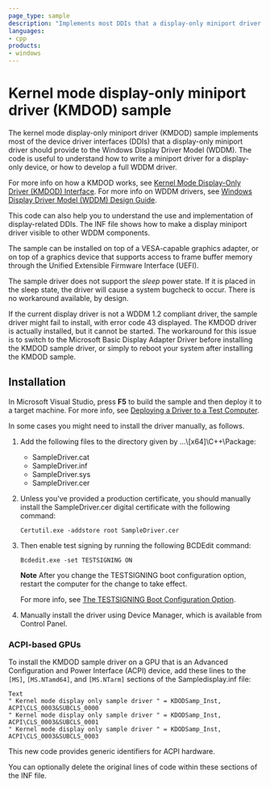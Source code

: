 ```yaml
---
page_type: sample
description: "Implements most DDIs that a display-only miniport driver should provide to the Windows Display Driver Model (WDDM)."
languages:
- cpp
products:
- windows
---
```


<!---
    name: Kernel mode display-only miniport driver (KMDOD) sample
    platform: WDM
    language: cpp
    category: Video
    description: Implements most DDIs that a display-only miniport driver should provide to the Windows Display Driver Model (WDDM).
    samplefwlink: http://go.microsoft.com/fwlink/p/?LinkId=620317
--->

# Kernel mode display-only miniport driver (KMDOD) sample

The kernel mode display-only miniport driver (KMDOD) sample implements most of the device driver interfaces (DDIs) that a display-only miniport driver should provide to the Windows Display Driver Model (WDDM). The code is useful to understand how to write a miniport driver for a display-only device, or how to develop a full WDDM driver.

For more info on how a KMDOD works, see [Kernel Mode Display-Only Driver (KMDOD) Interface](http://msdn.microsoft.com/en-us/library/windows/hardware/jj673962). For more info on WDDM drivers, see [Windows Display Driver Model (WDDM) Design Guide](http://msdn.microsoft.com/en-us/library/windows/hardware/ff570593).

This code can also help you to understand the use and implementation of display-related DDIs. The INF file shows how to make a display miniport driver visible to other WDDM components.

The sample can be installed on top of a VESA-capable graphics adapter, or on top of a graphics device that supports access to frame buffer memory through the Unified Extensible Firmware Interface (UEFI).

The sample driver does not support the *sleep* power state. If it is placed in the sleep state, the driver will cause a system bugcheck to occur. There is no workaround available, by design.

If the current display driver is not a WDDM 1.2 compliant driver, the sample driver might fail to install, with error code 43 displayed. The KMDOD driver is actually installed, but it cannot be started. The workaround for this issue is to switch to the Microsoft Basic Display Adapter Driver before installing the KMDOD sample driver, or simply to reboot your system after installing the KMDOD sample.

## Installation

In Microsoft Visual Studio, press **F5** to build the sample and then deploy it to a target machine. For more info, see [Deploying a Driver to a Test Computer](http://msdn.microsoft.com/en-us/library/windows/hardware/hh454834).

In some cases you might need to install the driver manually, as follows.

1. Add the following files to the directory given by ...\\[x64]\\C++\\Package:
    - SampleDriver.cat
    - SampleDriver.inf
    - SampleDriver.sys
    - SampleDriver.cer

1. Unless you've provided a production certificate, you should manually install the SampleDriver.cer digital certificate with the following command:

    `Certutil.exe -addstore root SampleDriver.cer`

1. Then enable test signing by running the following BCDEdit command:

    `Bcdedit.exe -set TESTSIGNING ON`

    **Note** After you change the TESTSIGNING boot configuration option, restart the computer for the change to take effect.

    For more info, see [The TESTSIGNING Boot Configuration Option](http://msdn.microsoft.com/en-us/library/windows/hardware/ff553484).

1. Manually install the driver using Device Manager, which is available from Control Panel.

### ACPI-based GPUs

To install the KMDOD sample driver on a GPU that is an Advanced Configuration and Power Interface (ACPI) device, add these lines to the `[MS]`, `[MS.NTamd64]`, and `[MS.NTarm]` sections of the Sampledisplay.inf file:

```inf
Text
" Kernel mode display only sample driver " = KDODSamp_Inst, ACPI\CLS_0003&SUBCLS_0000
" Kernel mode display only sample driver " = KDODSamp_Inst, ACPI\CLS_0003&SUBCLS_0001
" Kernel mode display only sample driver " = KDODSamp_Inst, ACPI\CLS_0003&SUBCLS_0003
```

This new code provides generic identifiers for ACPI hardware.

You can optionally delete the original lines of code within these sections of the INF file.